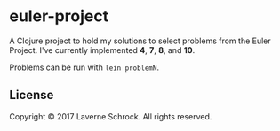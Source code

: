 # euler-project

A Clojure project to hold my solutions to select problems from the Euler
Project. I've currently implemented **4**, **7**, **8**, and **10**.

Problems can be run with `lein problemN`.

## License

Copyright © 2017 Laverne Schrock. All rights reserved.
